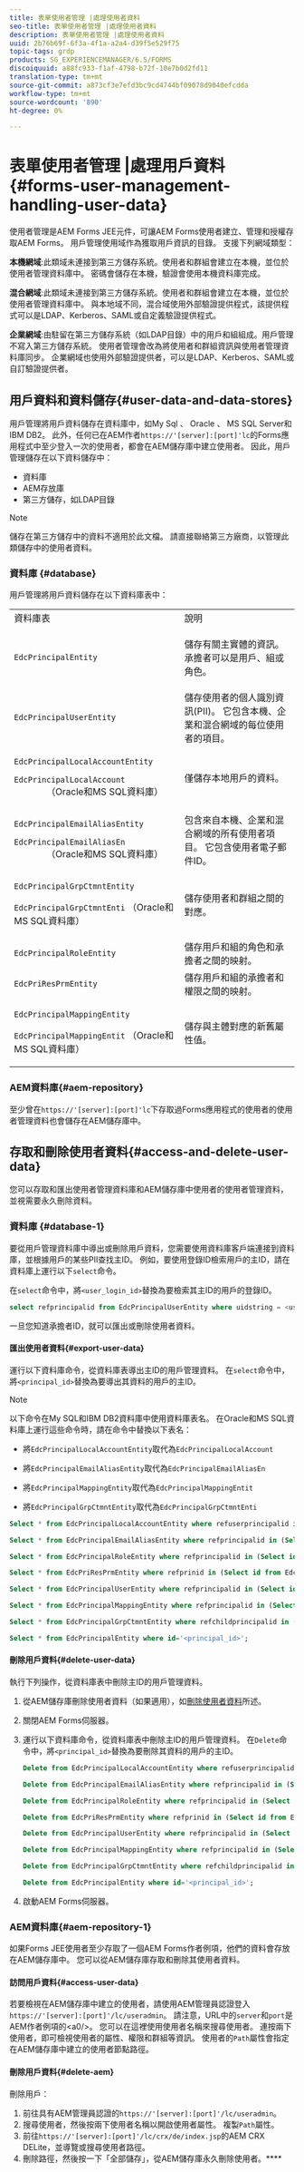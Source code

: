 ```yaml
---
title: 表單使用者管理 |處理使用者資料
seo-title: 表單使用者管理 |處理使用者資料
description: 表單使用者管理 |處理使用者資料
uuid: 2b76b69f-6f3a-4f1a-a2a4-d39f5e529f75
topic-tags: grdp
products: SG_EXPERIENCEMANAGER/6.5/FORMS
discoiquuid: a88fc933-f1af-4798-b72f-10e7b0d2fd11
translation-type: tm+mt
source-git-commit: a873cf3e7efd3bc9cd4744bf09078d9040efcdda
workflow-type: tm+mt
source-wordcount: '890'
ht-degree: 0%

---
```



# 表單使用者管理 |處理用戶資料{#forms-user-management-handling-user-data}

使用者管理是AEM Forms JEE元件，可讓AEM Forms使用者建立、管理和授權存取AEM Forms。 用戶管理使用域作為獲取用戶資訊的目錄。 支援下列網域類型：

**本機網域**:此類域未連接到第三方儲存系統。使用者和群組會建立在本機，並位於使用者管理資料庫中。 密碼會儲存在本機，驗證會使用本機資料庫完成。

**混合網域**:此類域未連接到第三方儲存系統。使用者和群組會建立在本機，並位於使用者管理資料庫中。 與本地域不同，混合域使用外部驗證提供程式，該提供程式可以是LDAP、Kerberos、SAML或自定義驗證提供程式。

**企業網域**:由駐留在第三方儲存系統（如LDAP目錄）中的用戶和組組成。用戶管理不寫入第三方儲存系統。 使用者管理會改為將使用者和群組資訊與使用者管理資料庫同步。 企業網域也使用外部驗證提供者，可以是LDAP、Kerberos、SAML或自訂驗證提供者。

<!-- Fix broken links For more information about how user management works and configured, see AEM Forms JEE administration help. -->

## 用戶資料和資料儲存{#user-data-and-data-stores}

用戶管理將用戶資料儲存在資料庫中，如My Sql 、 Oracle 、 MS SQL Server和IBM DB2。 此外，任何已在AEM作者`https://'[server]:[port]'lc`的Forms應用程式中至少登入一次的使用者，都會在AEM儲存庫中建立使用者。 因此，用戶管理儲存在以下資料儲存中：

* 資料庫
* AEM存放庫
* 第三方儲存，如LDAP目錄

>[!NOTE]
>
>儲存在第三方儲存中的資料不適用於此文檔。 請直接聯絡第三方廠商，以管理此類儲存中的使用者資料。

### 資料庫 {#database}

用戶管理將用戶資料儲存在以下資料庫表中：

<table>
 <tbody>
  <tr>
   <td>資料庫表</td>
   <td>說明</td>
  </tr>
  <tr>
   <td><code>EdcPrincipalEntity</code></td>
   <td><p>儲存有關主實體的資訊。 承擔者可以是用戶、組或角色。</p> <p> </p> </td>
  </tr>
  <tr>
   <td><code>EdcPrincipalUserEntity</code></td>
   <td>儲存使用者的個人識別資訊(PII)。 它包含本機、企業和混合網域的每位使用者的項目。</td>
  </tr>
  <tr>
   <td><p><code>EdcPrincipalLocalAccountEntity</code></p> <p><code class="code">EdcPrincipalLocalAccount
       </code>（Oracle和MS SQL資料庫）</p> </td>
   <td>僅儲存本地用戶的資料。</td>
  </tr>
  <tr>
   <td><p><code>EdcPrincipalEmailAliasEntity</code></p> <p><code class="code">EdcPrincipalEmailAliasEn
       </code>（Oracle和MS SQL資料庫）</p> </td>
   <td>包含來自本機、企業和混合網域的所有使用者項目。 它包含使用者電子郵件ID。</td>
  </tr>
  <tr>
   <td><p><code>EdcPrincipalGrpCtmntEntity</code></p> <p><code>EdcPrincipalGrpCtmntEnti</code> （Oracle和MS SQL資料庫）</p> </td>
   <td>儲存使用者和群組之間的對應。</td>
  </tr>
  <tr>
   <td><code>EdcPrincipalRoleEntity</code></td>
   <td>儲存用戶和組的角色和承擔者之間的映射。</td>
  </tr>
  <tr>
   <td><code>EdcPriResPrmEntity</code></td>
   <td>儲存用戶和組的承擔者和權限之間的映射。</td>
  </tr>
  <tr>
   <td><p><code>EdcPrincipalMappingEntity</code></p> <p><code>EdcPrincipalMappingEntit</code> （Oracle和MS SQL資料庫）</p> </td>
   <td>儲存與主體對應的新舊屬性值。<br /> </td>
  </tr>
 </tbody>
</table>

### AEM資料庫{#aem-repository}

至少曾在`https://'[server]:[port]'lc`下存取過Forms應用程式的使用者的使用者管理資料也會儲存在AEM儲存庫中。

## 存取和刪除使用者資料{#access-and-delete-user-data}

您可以存取和匯出使用者管理資料庫和AEM儲存庫中使用者的使用者管理資料，並視需要永久刪除資料。

### 資料庫 {#database-1}

要從用戶管理資料庫中導出或刪除用戶資料，您需要使用資料庫客戶端連接到資料庫，並根據用戶的某些PII查找主ID。 例如，要使用登錄ID檢索用戶的主ID，請在資料庫上運行以下`select`命令。

在`select`命令中，將`<user_login_id>`替換為要檢索其主ID的用戶的登錄ID。

```sql
select refprincipalid from EdcPrincipalUserEntity where uidstring = <user_login_id>
```

一旦您知道承擔者ID，就可以匯出或刪除使用者資料。

#### 匯出使用者資料{#export-user-data}

運行以下資料庫命令，從資料庫表導出主ID的用戶管理資料。 在`select`命令中，將`<principal_id>`替換為要導出其資料的用戶的主ID。

>[!NOTE]
>
>以下命令在My SQL和IBM DB2資料庫中使用資料庫表名。 在Oracle和MS SQL資料庫上運行這些命令時，請在命令中替換以下表名：
>
>* 將`EdcPrincipalLocalAccountEntity`取代為`EdcPrincipalLocalAccount`
   >
   >
* 將`EdcPrincipalEmailAliasEntity`取代為`EdcPrincipalEmailAliasEn`
   >
   >
* 將`EdcPrincipalMappingEntity`取代為`EdcPrincipalMappingEntit`
   >
   >
* 將`EdcPrincipalGrpCtmntEntity`取代為`EdcPrincipalGrpCtmntEnti`

>



```sql
Select * from EdcPrincipalLocalAccountEntity where refuserprincipalid in (Select id from EdcPrincipalUserEntity where refprincipalid in (Select id from EDCPRINCIPALENTITY where id='<principal_id>'));

Select * from EdcPrincipalEmailAliasEntity where refprincipalid in (Select id from EdcPrincipalEntity where id='<principal_id>');

Select * from EdcPrincipalRoleEntity where refprincipalid in (Select id from EdcPrincipalEntity where id='<principal_id>');

Select * from EdcPriResPrmEntity where refprinid in (Select id from EdcPrincipalEntity where id='<principal_id>');

Select * from EdcPrincipalUserEntity where refprincipalid in (Select id from EdcPrincipalEntity where id='<principal_id>');

Select * from EdcPrincipalMappingEntity where refprincipalid in (Select id from EdcPrincipalEntity where id='<principal_id>');

Select * from EdcPrincipalGrpCtmntEntity where refchildprincipalid in (Select id from EdcPrincipalEntity where id='<principal_id>');

Select * from EdcPrincipalEntity where id='<principal_id>';
```

#### 刪除用戶資料{#delete-user-data}

執行下列操作，從資料庫表中刪除主ID的用戶管理資料。

1. 從AEM儲存庫刪除使用者資料（如果適用），如[刪除使用者資料](/help/forms/using/user-management-handling-user-data.md#delete-aem)所述。
1. 關閉AEM Forms伺服器。
1. 運行以下資料庫命令，從資料庫表中刪除主ID的用戶管理資料。 在`Delete`命令中，將`<principal_id>`替換為要刪除其資料的用戶的主ID。

   ```sql
   Delete from EdcPrincipalLocalAccountEntity where refuserprincipalid in (Select id from EdcPrincipalUserEntity where refprincipalid in (select id from EdcPrincipalEntity where id='<principal_id>'));
   
   Delete from EdcPrincipalEmailAliasEntity where refprincipalid in (Select id from EdcPrincipalEntity where id='<principal_id>');
   
   Delete from EdcPrincipalRoleEntity where refprincipalid in (Select id from EdcPrincipalEntity where id='<principal_id>');
   
   Delete from EdcPriResPrmEntity where refprinid in (Select id from EdcPrincipalEntity where id='<principal_id>');
   
   Delete from EdcPrincipalUserEntity where refprincipalid in (Select id from EdcPrincipalEntity where id='<principal_id>');
   
   Delete from EdcPrincipalMappingEntity where refprincipalid in (Select id from EdcPrincipalEntity where id='<principal_id>');
   
   Delete from EdcPrincipalGrpCtmntEntity where refchildprincipalid in (Select id from EdcPrincipalEntity where id='<principal_id>');
   
   Delete from EdcPrincipalEntity where id='<principal_id>';
   ```

1. 啟動AEM Forms伺服器。

### AEM資料庫{#aem-repository-1}

如果Forms JEE使用者至少存取了一個AEM Forms作者例項，他們的資料會存放在AEM儲存庫中。 您可以從AEM儲存庫存取和刪除其使用者資料。

#### 訪問用戶資料{#access-user-data}

若要檢視在AEM儲存庫中建立的使用者，請使用AEM管理員認證登入`https://'[server]:[port]'/lc/useradmin`。 請注意，URL中的`server`和`port`是AEM作者例項的&lt;a0/>。 您可以在這裡使用使用者名稱來搜尋使用者。 連按兩下使用者，即可檢視使用者的屬性、權限和群組等資訊。 使用者的`Path`屬性會指定在AEM儲存庫中建立的使用者節點路徑。

#### 刪除用戶資料{#delete-aem}

刪除用戶：

1. 前往具有AEM管理員認證的`https://'[server]:[port]'/lc/useradmin`。
1. 搜尋使用者，然後按兩下使用者名稱以開啟使用者屬性。 複製`Path`屬性。
1. 前往`https://'[server]:[port]'/lc/crx/de/index.jsp`的AEM CRX DELite，並導覽或搜尋使用者路徑。
1. 刪除路徑，然後按一下「全部儲存」，從AEM儲存庫永久刪除使用者。****

